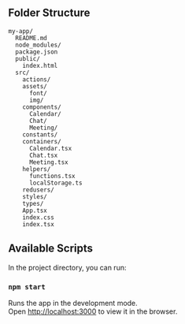 ## Folder Structure

```
my-app/
  README.md
  node_modules/
  package.json
  public/
    index.html
  src/
    actions/
    assets/
      font/
      img/
    components/
      Calendar/
      Chat/
      Meeting/
    constants/
    containers/
      Calendar.tsx
      Chat.tsx
      Meeting.tsx
    helpers/
      functions.tsx
      localStorage.ts
    redusers/
    styles/
    types/
    App.tsx
    index.css
    index.tsx
```

## Available Scripts

In the project directory, you can run:

### `npm start`

Runs the app in the development mode.<br>
Open [http://localhost:3000](http://localhost:3000) to view it in the browser.
